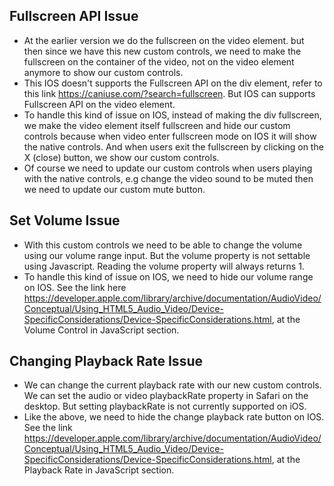 ## Fullscreen API Issue
  - At the earlier version we do the fullscreen on the video element. but then since we have this new custom controls, we need to make the fullscreen on the container of the video, not on the video element anymore to show our custom controls.
  - This IOS doesn't supports the Fullscreen API on the div element, refer to this link https://caniuse.com/?search=fullscreen. But IOS can supports Fullscreen API on the video element.
  - To handle this kind of issue on IOS, instead of making the div fullscreen, we make the video element itself fullscreen and hide our custom controls because when video enter fullscreen mode on IOS it will show the native controls. And when users exit the fullscreen by clicking on the X (close) button, we show our custom controls.
  - Of course we need to update our custom controls when users playing with the native controls, e.g change the video sound to be muted then we need to update our custom mute button.

## Set Volume Issue
  - With this custom controls we need to be able to change the volume using our volume range input. But the volume property is not settable using Javascript. Reading the volume property will always returns 1.
  - To handle this kind of issue on IOS, we need to hide our volume range on IOS. See the link here https://developer.apple.com/library/archive/documentation/AudioVideo/Conceptual/Using_HTML5_Audio_Video/Device-SpecificConsiderations/Device-SpecificConsiderations.html, at the Volume Control in JavaScript section.

## Changing Playback Rate Issue
  - We can change the current playback rate with our new custom controls. We can set the audio or video playbackRate property in Safari on the desktop. But setting playbackRate is not currently supported on iOS.
  - Like the above, we need to hide the change playback rate button on IOS. See the link https://developer.apple.com/library/archive/documentation/AudioVideo/Conceptual/Using_HTML5_Audio_Video/Device-SpecificConsiderations/Device-SpecificConsiderations.html, at the Playback Rate in JavaScript section.

